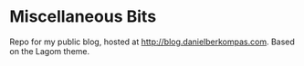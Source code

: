 # Miscellaneous Bits

Repo for my public blog, hosted at <http://blog.danielberkompas.com>. Based on
the Lagom theme.
